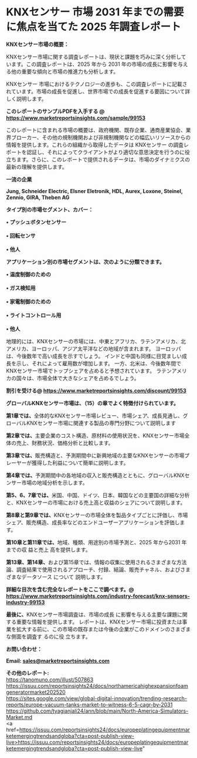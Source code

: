 # KNXセンサー 市場 2031 年までの需要に焦点を当てた 2025 年調査レポート

<strong><b>KNXセンサー市場の概要：</b></strong>

KNXセンサー市場に関する調査レポートは、現状と課題を巧みに深く分析しています。この調査レポートは、2025 年から 2031 年の市場の成長に影響を与える他の重要な傾向と市場の推進力も分析します。

KNXセンサー 市場におけるテクノロジーの進歩も、この調査レポートに記載されています。市場の成長を促進し、世界市場での成長を促進する要因について詳しく説明します。

<strong>このレポートのサンプルPDFを入手する @ <a href=https://www.marketreportsinsights.com/sample/99153>https://www.marketreportsinsights.com/sample/99153</a></strong>

このレポートに含まれる市場の概要は、政府機関、既存企業、通商産業協会、業界ブローカー、その他の規制機関および非規制機関などの幅広いリソースからの情報を提供します。これらの組織から取得したデータは KNXセンサー の調査レポートを認証し、それによってクライアントがより適切な意思決定を行うのに役立ちます。さらに、このレポートで提供されるデータは、市場のダイナミクスの最新の理解を提供します。

<strong>一流の企業</strong>

<strong><b>Jung, Schneider Electric, Elsner Eletronik, HDL, Aurex, Loxone, Steinel, Zennio, GIRA, Theben AG</b></strong>

<strong><b>タイプ別の市場セグメント、カバー：</b></strong>

<strong>• プッシュボタンセンサー<br><br>• 回転センサ<br><br>• 他人</strong>

<strong><b>アプリケーション別の市場セグメントは、次のように分類できます。</b></strong>

<strong>• 温度制御のための<br><br>• ガス検知用<br><br>• 家電制御のための<br><br>• ライトコントロール用<br><br>• 他人</strong>

 地理的には、KNXセンサーの市場には、中東とアフリカ、ラテンアメリカ、北アメリカ、ヨーロッパ、アジア太平洋などの地域が含まれます。 ヨーロッパは、今後数年で高い成長を示すでしょう。 インドと中国も同様に目覚ましい成長を示し、それによって雇用数が増加します。 一方、北米は、今後数年間でKNXセンサー市場でトップシェアを占めると予想されています。 ラテンアメリカの国々は、市場全体で大きなシェアを占めるでしょう。

<strong>割引を受ける@ <a href=https://www.marketreportsinsights.com/discount/99153>https://www.marketreportsinsights.com/discount/99153</a></strong>

<strong><b>グローバルKNXセンサー市場は、（15）の章でよく特徴付けられています。</b></strong>

<strong><b>第</b></strong><strong><b>1章では、</b></strong>全体的なKNXセンサー市場レビュー、市場シェア、成長見通し、グローバルKNXセンサー市場に関連する製品の専門分野について説明します

<strong><b>第2章では、</b></strong>主要企業のコスト構造、原材料の使用状況を、KNXセンサー市場全体の売上、財務状況、価格分析と比較します。

<strong><b>第3章では、</b></strong>販売構造と、予測期間中に新興地域の主要なKNXセンサーの市場プレーヤーが獲得した利益について簡単に説明します。

<strong><b>第4章では、</b></strong>予測期間中の各地域の収入と販売構造とともに、グローバルKNXセンサー市場の地域分析を示します。

<strong><b>第5、6、7章では、</b></strong>米国、中国、ドイツ、日本、韓国などの主要国の詳細な分析と、KNXセンサーの市場における売上高と収益のシェアについて説明します。

<strong><b>第8章と第9章では、</b></strong>KNXセンサーの市場全体を製品タイプごとに評価し、市場シェア、販売構造、成長率などのエンドユーザーアプリケーションを評価します。

<strong><b>第10章と第11章では、</b></strong>地域、種類、用途別の市場予測と、2025 年から2031 年までの収 益と売上 高を提供します。

<strong><b>第13章、第14章、</b></strong>および第15章では、情報の収集に使用されるさまざまな方法論、調査結果で使用されるアプローチ、付録、結論、販売チャネル、およびさまざまなデータソース について 説明します。

<strong>詳細な目次を含む完全なレポートをここで調べます。@ <a href=https://www.marketreportsinsights.com/industry-forecast/knx-sensors-industry-99153>https://www.marketreportsinsights.com/industry-forecast/knx-sensors-industry-99153</a></strong>

<strong><b>最後に、</b></strong>KNXセンサー市場調査は、市場の成長 に影響を</a>与える主要な課題に関する重要な情報を提供します。 レポートは、KNXセンサー市場に投資または事業を拡大する前に、この市場の既存または今後の企業がこのドメインのさまざまな側面を調査す るのに役 立ちます。

<strong><b>お問い合わせ：</b></strong>

<strong>Email: </strong><a href=mailto:sales@marketreportsinsights.com><strong>sales@marketreportsinsights.com</strong></a>

<strong>その他のレポート:</strong>
<br>
<a href=https://tanomuno.com/illust/507863>https://tanomuno.com/illust/507863</a>
<br>
<a href=https://issuu.com/reportsinsights24/docs/northamericahighexpansionfoamgeneratormarket202520>https://issuu.com/reportsinsights24/docs/northamericahighexpansionfoamgeneratormarket202520</a>
<br>
<a href=https://sites.google.com/view/global-digital-innovation/trending-research-reports/europe-vacuum-tanks-market-to-witness-6-5-cagr-by-2031>https://sites.google.com/view/global-digital-innovation/trending-research-reports/europe-vacuum-tanks-market-to-witness-6-5-cagr-by-2031</a>
<br>
<a href=https://github.com/tyagianjali24/ann/blob/main/North-America-Simulators-Market.md>https://github.com/tyagianjali24/ann/blob/main/North-America-Simulators-Market.md</a>
<br>
<a href=https://issuu.com/reportsinsights24/docs/europeplatingequipmentmarketemergingtrendsandgloba?cta=post-publish-view-live>https://issuu.com/reportsinsights24/docs/europeplatingequipmentmarketemergingtrendsandgloba?cta=post-publish-view-live</a>"
